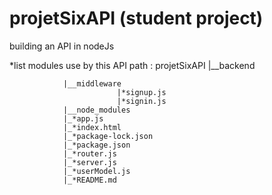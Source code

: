 # projetSixAPI (student project)
building an API in nodeJs

*list modules use by this API
path : projetSixAPI 
				|__backend
							
				|__middleware
							|*signup.js
							|*signin.js
				|__node_modules
				|_*app.js
				|_*index.html
				|_*package-lock.json
				|_*package.json
				|_*router.js
				|_*server.js
				|_*userModel.js
				|_*README.md

